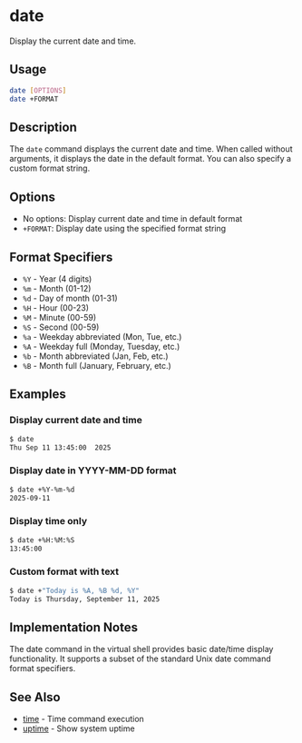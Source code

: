 # date

Display the current date and time.

## Usage

```bash
date [OPTIONS]
date +FORMAT
```

## Description

The `date` command displays the current date and time. When called without arguments, it displays the date in the default format. You can also specify a custom format string.

## Options

- No options: Display current date and time in default format
- `+FORMAT`: Display date using the specified format string

## Format Specifiers

- `%Y` - Year (4 digits)
- `%m` - Month (01-12)
- `%d` - Day of month (01-31)
- `%H` - Hour (00-23)
- `%M` - Minute (00-59)
- `%S` - Second (00-59)
- `%a` - Weekday abbreviated (Mon, Tue, etc.)
- `%A` - Weekday full (Monday, Tuesday, etc.)
- `%b` - Month abbreviated (Jan, Feb, etc.)
- `%B` - Month full (January, February, etc.)

## Examples

### Display current date and time
```bash
$ date
Thu Sep 11 13:45:00  2025
```

### Display date in YYYY-MM-DD format
```bash
$ date +%Y-%m-%d
2025-09-11
```

### Display time only
```bash
$ date +%H:%M:%S
13:45:00
```

### Custom format with text
```bash
$ date +"Today is %A, %B %d, %Y"
Today is Thursday, September 11, 2025
```

## Implementation Notes

The date command in the virtual shell provides basic date/time display functionality. It supports a subset of the standard Unix date command format specifiers.

## See Also

- [time](time.md) - Time command execution
- [uptime](uptime.md) - Show system uptime
